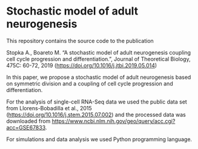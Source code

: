 # Stochastic model of adult neurogenesis

This repository contains the source code to the publication 

Stopka A., Boareto M.  “A stochastic model of adult neurogenesis coupling cell cycle progression and differentiation.”, Journal of Theoretical Biology, 475C: 60-72, 2019 (https://doi.org/10.1016/j.jtbi.2019.05.014)

In this paper, we propose a stochastic model of adult neurogenesis based on symmetric division and a coupling of cell cycle progression and differentiation.

For the analysis of single-cell RNA-Seq data we used the public data set from Llorens-Bobadilla et al., 2015 (https://doi.org/10.1016/j.stem.2015.07.002) and the processed data was downloaded from https://www.ncbi.nlm.nih.gov/geo/query/acc.cgi?acc=GSE67833.

For simulations and data analysis we used Python programming language.
